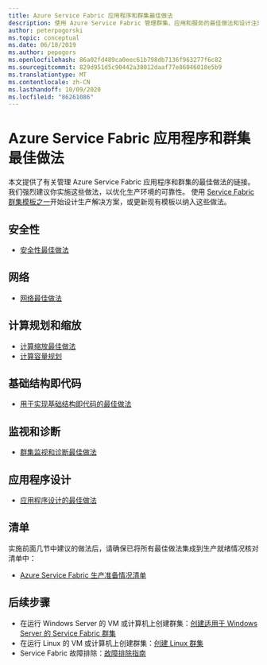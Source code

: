 ```yaml
---
title: Azure Service Fabric 应用程序和群集最佳做法
description: 使用 Azure Service Fabric 管理群集、应用和服务的最佳做法和设计注意事项。
author: peterpogorski
ms.topic: conceptual
ms.date: 06/18/2019
ms.author: pepogors
ms.openlocfilehash: 86a02fd489ca0eec61b798db7136f963277f6c82
ms.sourcegitcommit: 829d951d5c90442a38012daaf77e86046018e5b9
ms.translationtype: MT
ms.contentlocale: zh-CN
ms.lasthandoff: 10/09/2020
ms.locfileid: "86261086"
---
```

# <a name="azure-service-fabric-application-and-cluster-best-practices"></a>Azure Service Fabric 应用程序和群集最佳做法

本文提供了有关管理 Azure Service Fabric 应用程序和群集的最佳做法的链接。 我们强烈建议你实施这些做法，以优化生产环境的可靠性。 使用 [Service Fabric 群集模板之一](https://github.com/Azure-Samples/service-fabric-cluster-templates)开始设计生产解决方案，或更新现有模板以纳入这些做法。

## <a name="security"></a>安全性

* [安全性最佳做法](service-fabric-best-practices-security.md)

## <a name="networking"></a>网络

* [网络最佳做法](service-fabric-best-practices-networking.md)

## <a name="compute-planning-and-scaling"></a>计算规划和缩放

* [计算缩放最佳做法](service-fabric-best-practices-capacity-scaling.md)
* [计算容量规划](./service-fabric-cluster-capacity.md)

## <a name="infrastructure-as-code"></a>基础结构即代码

* [用于实现基础结构即代码的最佳做法](service-fabric-best-practices-infrastructure-as-code.md)

## <a name="monitoring-and-diagnostics"></a>监视和诊断

* [群集监视和诊断最佳做法](service-fabric-best-practices-monitoring.md)

## <a name="application-design"></a>应用程序设计

* [应用程序设计的最佳做法](service-fabric-best-practices-applications.md)

## <a name="checklist"></a>清单

实施前面几节中建议的做法后，请确保已将所有最佳做法集成到生产就绪情况核对清单中：
* [Azure Service Fabric 生产准备情况清单](./service-fabric-production-readiness-checklist.md)

## <a name="next-steps"></a>后续步骤

* 在运行 Windows Server 的 VM 或计算机上创建群集：[创建适用于 Windows Server 的 Service Fabric 群集](service-fabric-cluster-creation-for-windows-server.md)
* 在运行 Linux 的 VM 或计算机上创建群集：[创建 Linux 群集](service-fabric-cluster-creation-via-portal.md)
* Service Fabric 故障排除：[故障排除指南](https://github.com/Azure/Service-Fabric-Troubleshooting-Guides)

